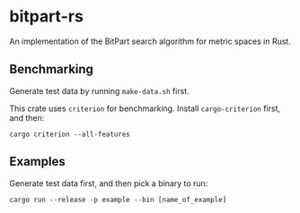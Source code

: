 # bitpart-rs
An implementation of the BitPart search algorithm for metric spaces in Rust.

## Benchmarking
Generate test data by running `make-data.sh` first.

This crate uses `criterion` for benchmarking. Install `cargo-criterion` first, and then:
```
cargo criterion --all-features
```

## Examples
Generate test data first, and then pick a binary to run:
```
cargo run --release -p example --bin [name_of_example]
```